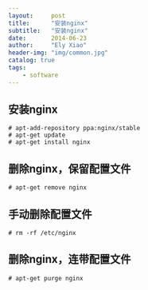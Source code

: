```yaml
---
layout:     post
title:      "安装nginx"
subtitle:   "安装nginx"
date:       2014-06-23
author:     "Ely Xiao"
header-img: "img/common.jpg"
catalog: true
tags:
    - software
---
```


安装nginx
---
    # apt-add-repository ppa:nginx/stable
    # apt-get update
    # apt-get install nginx

删除nginx，保留配置文件
---
    # apt-get remove nginx
手动删除配置文件
---
    # rm -rf /etc/nginx
删除nginx，连带配置文件
---
    # apt-get purge nginx
